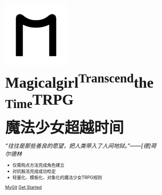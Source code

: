 <head>
<meta name="viewport" content="width=device-width,initial-scale=0.5, minimum-scale=0.1, maximum-scale=1.0, user-scalable=no"/>
</head>
<body>

<img src="M.svg" style="zoom:50%" />
<p><strong><font size= 7  face = 'Varta' !important>Magicalgirl<sup>Transcend</sup>the<sub>Time</sub>TRPG</font></strong></p>
<p><strong><font size = 8 face = 'Arial' !important>魔法少女超越时间</font></strong></p>

<p><font size = 4><i>“往往是那些善良的愿望，把人类带入了人间地狱。”——[德]荷尔德林</i></font></>

- 仅需购点方法完成角色建立
- 对抗骰法完成成功检定
- 轻量化、模板化、对象化的魔法少女TRPG规则

[MyGit](https://whiteloran.github.io/)
[Get Started](home.md)

</body>

